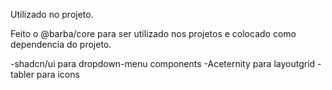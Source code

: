Utilizado no projeto.

Feito o @barba/core para ser utilizado nos projetos e colocado como dependencia do projeto.

-shadcn/ui  para dropdown-menu components
-Aceternity  para layoutgrid
-tabler   para icons